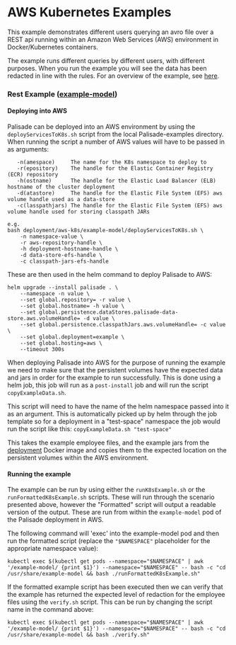 <!--
 Copyright 2020 Crown Copyright

 Licensed under the Apache License, Version 2.0 (the "License");
 you may not use this file except in compliance with the License.
 You may obtain a copy of the License at

     http://www.apache.org/licenses/LICENSE-2.0

 Unless required by applicable law or agreed to in writing, software
 distributed under the License is distributed on an "AS IS" BASIS,
 WITHOUT WARRANTIES OR CONDITIONS OF ANY KIND, either express or implied.
 See the License for the specific language governing permissions and
 limitations under the License.
-->

# AWS Kubernetes Examples

This example demonstrates different users querying an avro file over a REST api running within an Amazon Web Services (AWS) environment in Docker/Kubernetes containers.

The example runs different queries by different users, with different purposes.
When you run the example you will see the data has been redacted in line with the rules.
For an overview of the example, see [here](../../README.md).

### Rest Example ([example-model](../../example-model/README.md))

#### Deploying into AWS

Palisade can be deployed into an AWS environment by using the `deployServicesToK8s.sh` script from the local Palisade-examples directory.
When running the script a number of AWS values will have to be passed in as arguments:
```
   -n(amespace)     The name for the K8s namespace to deploy to
   -r(epository)    The handle for the Elastic Container Registry (ECR) repository
   -h(ostname)      The handle for the Elastic Load Balancer (ELB) hostname of the cluster deployment
   -d(atastore)     The handle for the Elastic File System (EFS) aws volume handle used as a data-store
   -c(lasspathjars) The handle for the Elastic File System (EFS) aws volume handle used for storing classpath JARs
```
```
e.g.
bash deployment/aws-k8s/example-model/deployServicesToK8s.sh \
    -n namespace-value \
    -r aws-repository-handle \
    -h deployment-hostname-handle \
    -d data-store-efs-handle \
    -c classpath-jars-efs-handle
```

These are then used in the helm command to deploy Palisade to AWS:
```
helm upgrade --install palisade . \
    --namespace -n value \
    --set global.repository= -r value \
    --set global.hostname= -h value \
    --set global.persistence.dataStores.palisade-data-store.aws.volumeHandle= -d value \
    --set global.persistence.classpathJars.aws.volumeHandle= -c value \
    --set global.deployment=example \
    --set global.hosting=aws \
    --timeout 300s
```
When deploying Palisade into AWS for the purpose of running the example we need to make sure that the persistent volumes have
the expected data and jars in order for the example to run successfully. This is done using a helm job, this job will run as a `post-install` job
and will run the script `copyExampleData.sh`.

This script will need to have the name of the helm namespace passed into it as an argument.
This is automatically picked up by helm through the job template so for a deployment in a "test-space" namespace
the job would run the script like this: `copyExampleData.sh "test-space"`

This takes the example employee files, and the example jars from the [deployment](../Dockerfile) Docker image and copies them to the expected location on the persistent volumes within the AWS environment.

#### Running the example

The example can be run by using either the `runK8sExample.sh` or the `runFormattedK8sExample.sh` scripts. These will run through the scenario presented above, however the "Formatted" script will output
a readable version of the output. These are run from within the `example-model` pod of the Palisade deployment in AWS.

The following command will 'exec' into the example-model pod and then run the formatted
script (replace the `"$NAMESPACE"` placeholder for the appropriate namespace value):
```
kubectl exec $(kubectl get pods --namespace="$NAMESPACE" | awk '/example-model/ {print $1}') --namespace="$NAMESPACE" -- bash -c "cd /usr/share/example-model && bash ./runFormattedK8sExample.sh"
```

If the formatted example script has been executed then we can verify that the example has returned the expected level of redaction for the employee files using the `verify.sh` script.
This can be run by changing the script name in the command above:
```
kubectl exec $(kubectl get pods --namespace="$NAMESPACE" | awk '/example-model/ {print $1}') --namespace="$NAMESPACE" -- bash -c "cd /usr/share/example-model && bash ./verify.sh"
```
